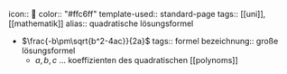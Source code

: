 icon:: 🔡
color:: "#ffc6ff"
template-used:: standard-page
tags:: [[uni]], [[mathematik]] 
alias:: quadratische lösungsformel

- $\frac{-b\pm\sqrt{b^2-4ac}}{2a}$
  tags:: formel
  bezeichnung:: große lösungsformel
	- $a, b, c$ ... koeffizienten des quadratischen [[polynoms]]